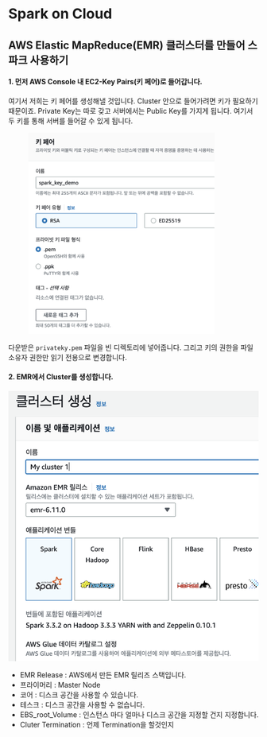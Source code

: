 # Spark on Cloud

## AWS Elastic MapReduce(EMR) 클러스터를 만들어 스파크 사용하기

#### 1. 먼저 AWS Console 내 EC2-Key Pairs(키 페어)로 들어갑니다.

여기서 저희는 키 페어를 생성해낼 것입니다. Cluster 안으로 들어가려면 키가 필요하기 때문이죠. Private Key는 따로 갖고 서버에서는 Public Key를 가지게 됩니다. 여기서 두 키를 통해 서버를 들어갈 수 있게 됩니다.

<figure><img src="../.gitbook/assets/Screenshot 2023-06-23 at 18.19.02.png" alt="" width="375"><figcaption></figcaption></figure>

다운받은 `privateky.pem` 파일을 빈 디렉토리에 넣어줍니다. 그리고 키의 권한을 파일 소유자 권한만 읽기 전용으로 변경합니다.&#x20;

#### 2. EMR에서 Cluster를 생성합니다.

![](<../.gitbook/assets/Screenshot 2023-06-23 at 18.30.56.png>)

* EMR Release : AWS에서 만든 EMR 릴리즈 스택입니다.
* 프라이머리 : Master Node
* 코어 : 디스크 공간을 사용할 수 있습니다.
* 테스크 : 디스크 공간을 사용할 수 없습니다.&#x20;
* EBS\_root\_Volume : 인스턴스 마다 얼마나 디스크 공간을 지정할 건지 지정합니다.
* Cluter Termination : 언제 Termination을 할것인지

